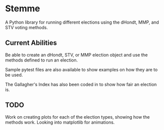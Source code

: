 # Stemme
A Python library for running different elections using the dHondt, MMP, and STV voting methods. 

## Current Abilities
Be able to create an dHondt, STV, or MMP election object and use the methods defined to run an election.

Sample pytest files are also available to show examples on how they are to be used.

The Gallagher's Index has also been coded in to show how fair an election is.

## TODO
Work on creating plots for each of the election types, showing how the methods work. Looking into matplotlib for animations.
